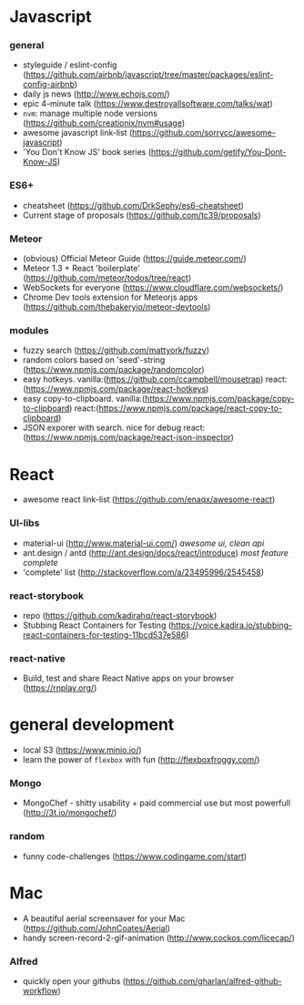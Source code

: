 # Javascript

### general

* styleguide / eslint-config (https://github.com/airbnb/javascript/tree/master/packages/eslint-config-airbnb)
* daily js news (http://www.echojs.com/)
* epic 4-minute talk (https://www.destroyallsoftware.com/talks/wat)
* `nvm`: manage multiple node versions (https://github.com/creationix/nvm#usage)
* awesome javascript link-list (https://github.com/sorrycc/awesome-javascript)
* 'You Don't Know JS' book series (https://github.com/getify/You-Dont-Know-JS)

### ES6+

* cheatsheet (https://github.com/DrkSephy/es6-cheatsheet)
* Current stage of proposals (https://github.com/tc39/proposals)

### Meteor

* (obvious) Official Meteor Guide (https://guide.meteor.com/)
* Meteor 1.3 + React 'boilerplate' (https://github.com/meteor/todos/tree/react)
* WebSockets for everyone (https://www.cloudflare.com/websockets/)
* Chrome Dev tools extension for Meteorjs apps (https://github.com/thebakeryio/meteor-devtools)

### modules

* fuzzy search (https://github.com/mattyork/fuzzy)
* random colors based on 'seed'-string (https://www.npmjs.com/package/randomcolor)
* easy hotkeys. vanilla:(https://github.com/ccampbell/mousetrap) react:(https://www.npmjs.com/package/react-hotkeys)
* easy copy-to-clipboard. vanilla:(https://www.npmjs.com/package/copy-to-clipboard) react:(https://www.npmjs.com/package/react-copy-to-clipboard)
* JSON exporer with search. nice for debug react:(https://www.npmjs.com/package/react-json-inspector)


# React

* awesome react link-list (https://github.com/enaqx/awesome-react)

### UI-libs

* material-ui (http://www.material-ui.com/) *awesome ui, clean api*
* ant.design / antd (http://ant.design/docs/react/introduce) *most feature complete*
* 'complete' list (http://stackoverflow.com/a/23495996/2545458)

### react-storybook

* repo (https://github.com/kadirahq/react-storybook)
* Stubbing React Containers for Testing (https://voice.kadira.io/stubbing-react-containers-for-testing-11bcd537e586)

### react-native

* Build, test and share React Native apps on your browser (https://rnplay.org/)

# general development

* local S3 (https://www.minio.io/)
* learn the power of `flexbox` with fun (http://flexboxfroggy.com/)

### Mongo

* MongoChef - shitty usability + paid commercial use but most powerfull (http://3t.io/mongochef/)

### random

* funny code-challenges (https://www.codingame.com/start)


# Mac

* A beautiful aerial screensaver for your Mac (https://github.com/JohnCoates/Aerial)
* handy screen-record-2-gif-animation (http://www.cockos.com/licecap/)

### Alfred

* quickly open your githubs (https://github.com/gharlan/alfred-github-workflow)
